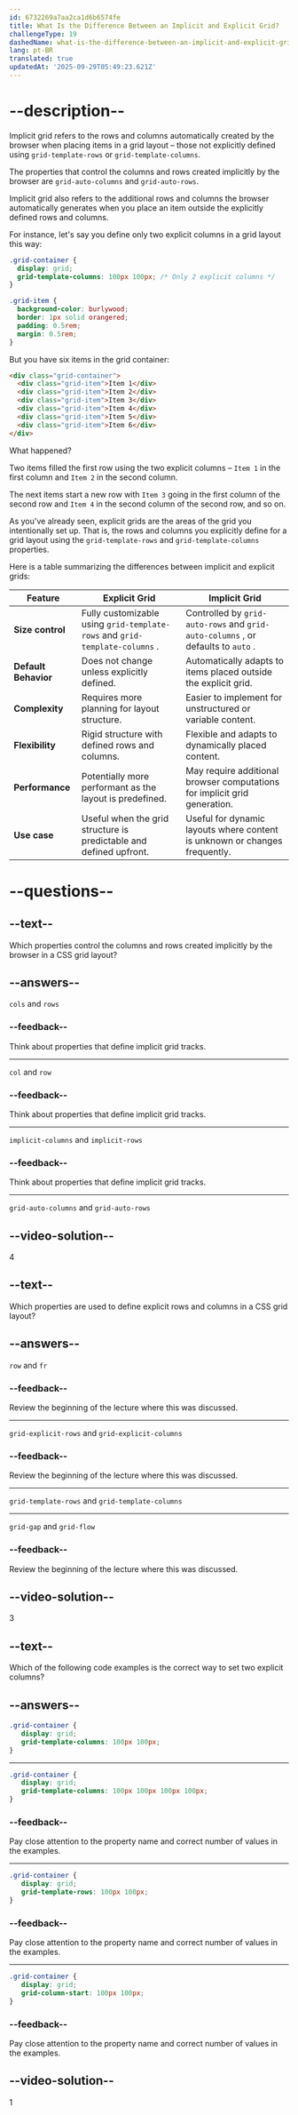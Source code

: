```yaml
---
id: 6732269a7aa2ca1d6b6574fe
title: What Is the Difference Between an Implicit and Explicit Grid?
challengeType: 19
dashedName: what-is-the-difference-between-an-implicit-and-explicit-grid
lang: pt-BR
translated: true
updatedAt: '2025-09-29T05:49:23.621Z'
---
```


# --description--

Implicit grid refers to the rows and columns automatically created by the browser when placing items in a grid layout – those not explicitly defined using `grid-template-rows` or `grid-template-columns`.

The properties that control the columns and rows created implicitly by the browser are `grid-auto-columns` and `grid-auto-rows`.

Implicit grid also refers to the additional rows and columns the browser automatically generates when you place an item outside the explicitly defined rows and columns.

For instance, let's say you define only two explicit columns in a grid layout this way:

```css
.grid-container {
  display: grid;
  grid-template-columns: 100px 100px; /* Only 2 explicit columns */
}

.grid-item {
  background-color: burlywood;
  border: 1px solid orangered;
  padding: 0.5rem;
  margin: 0.5rem;
}
```

But you have six items in the grid container:

```html
<div class="grid-container">
  <div class="grid-item">Item 1</div>
  <div class="grid-item">Item 2</div>
  <div class="grid-item">Item 3</div>
  <div class="grid-item">Item 4</div>
  <div class="grid-item">Item 5</div>
  <div class="grid-item">Item 6</div>
</div>
```

What happened?

Two items filled the first row using the two explicit columns – `Item 1` in the first column and `Item 2` in the second column.

The next items start a new row with `Item 3` going in the first column of the second row and `Item 4` in the second column of the second row, and so on.

As you've already seen, explicit grids are the areas of the grid you intentionally set up. That is, the rows and columns you explicitly define for a grid layout using the `grid-template-rows` and `grid-template-columns` properties.

Here is a table summarizing the differences between implicit and explicit grids:

| **Feature**          | **Explicit Grid**                                                                  | **Implicit Grid**                                                                          |
|----------------------|------------------------------------------------------------------------------------|--------------------------------------------------------------------------------------------|
| **Size control**     | Fully customizable using  ` grid-template-rows `  and  ` grid-template-columns ` . | Controlled by  ` grid-auto-rows `  and  ` grid-auto-columns ` , or defaults to  ` auto ` . |
| **Default Behavior** | Does not change unless explicitly defined.                                         | Automatically adapts to items placed outside the explicit grid.                            |
| **Complexity**       | Requires more planning for layout structure.                                       | Easier to implement for unstructured or variable content.                                  |
| **Flexibility**      | Rigid structure with defined rows and columns.                                     | Flexible and adapts to dynamically placed content.                                         |
| **Performance**      | Potentially more performant as the layout is predefined.                           | May require additional browser computations for implicit grid generation.                  |
| **Use case**         | Useful when the grid structure is predictable and defined upfront.                 | Useful for dynamic layouts where content is unknown or changes frequently.                 |

# --questions--

## --text--

Which properties control the columns and rows created implicitly by the browser in a CSS grid layout?

## --answers--

`cols` and `rows`

### --feedback--

Think about properties that define implicit grid tracks.

---

`col` and `row`

### --feedback--

Think about properties that define implicit grid tracks.

---

`implicit-columns` and `implicit-rows`

### --feedback--

Think about properties that define implicit grid tracks.

---

`grid-auto-columns` and `grid-auto-rows`

## --video-solution--

4

## --text--

Which properties are used to define explicit rows and columns in a CSS grid layout?

## --answers--

`row` and `fr`

### --feedback--

Review the beginning of the lecture where this was discussed.

---

`grid-explicit-rows` and `grid-explicit-columns`

### --feedback--

Review the beginning of the lecture where this was discussed.

---

`grid-template-rows` and `grid-template-columns`

---

`grid-gap` and `grid-flow`

### --feedback--

Review the beginning of the lecture where this was discussed.

## --video-solution--

3

## --text--

Which of the following code examples is the correct way to set two explicit columns?

## --answers--

```css
.grid-container {
   display: grid;
   grid-template-columns: 100px 100px;
}
```

---

```css
.grid-container {
   display: grid;
   grid-template-columns: 100px 100px 100px 100px;
}
```

### --feedback--

Pay close attention to the property name and correct number of values in the examples.

---

```css
.grid-container {
   display: grid;
   grid-template-rows: 100px 100px;
}
```

### --feedback--

Pay close attention to the property name and correct number of values in the examples.

---

```css
.grid-container {
   display: grid;
   grid-column-start: 100px 100px;
}
```

### --feedback--

Pay close attention to the property name and correct number of values in the examples.

## --video-solution--

1
